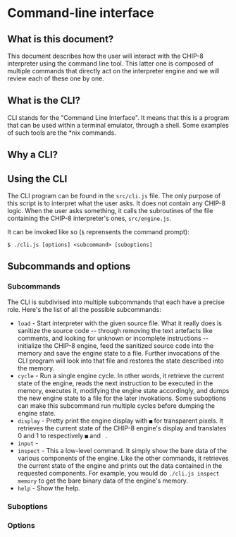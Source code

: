 # Command-line interface

## What is this document?

This document describes how the user will interact with the CHIP-8 interpreter
using the command line tool. This latter one is composed of multiple commands
that directly act on the interpreter engine and we will review each of these
one by one.

## What is the CLI?

CLI stands for the "Command Line Interface". It means that this is a program
that can be used within a terminal emulator, through a shell. Some examples of
such tools are the *nix commands.

## Why a CLI?

## Using the CLI

The CLI program can be found in the `src/cli.js` file. The only purpose of this
script is to interpret what the user asks. It does not contain any CHIP-8
logic. When the user asks something, it calls the subroutines of the file
containing the CHIP-8 interpreter's ones, `src/engine.js`.

It can be invoked like so (`$` reprensents the command prompt):

```
$ ./cli.js [options] <subcommand> [suboptions]
```

## Subcommands and options

### Subcommands

The CLI is subdivised into multiple subcommands that each have a precise role.
Here's the list of all the possible subcommands:

 * `load` - Start interpreter with the given source file. What it really does
   is sanitize the source code -- through removing the text artefacts like
   comments, and looking for unknown or incomplete instructions -- initialize
   the CHIP-8 engine, feed the sanitized source code into the memory and save
   the engine state to a file. Further invocations of the CLI program will look
   into that file and restores the state described into the memory.
 * `cycle` - Run a single engine cycle. In other words, it retrieve the current
   state of the engine, reads the next instruction to be executed in the
   memory, executes it, modifying the engine state accordingly, and dumps the
   new engine state to a file for the later invokations. Some suboptions can
   make this subcommand run multiple cycles before dumping the engine state.
 * `display` - Pretty print the engine display with `■` for transparent pixels.
   It retrieves the current state of the CHIP-8 engine's display and translates
   0 and 1 to respectively `■` and ` `.
 * `input` -
 * `inspect` - This a low-level command. It simply show the bare data of the
   various components of the engine. Like the other commands, it retrieves the
   current state of the engine and prints out the data contained in the
   requested components. For example, you would do `./cli.js inspect memory` to
   get the bare binary data of the engine's memory.
 * `help` - Show the help.

### Suboptions

### Options

